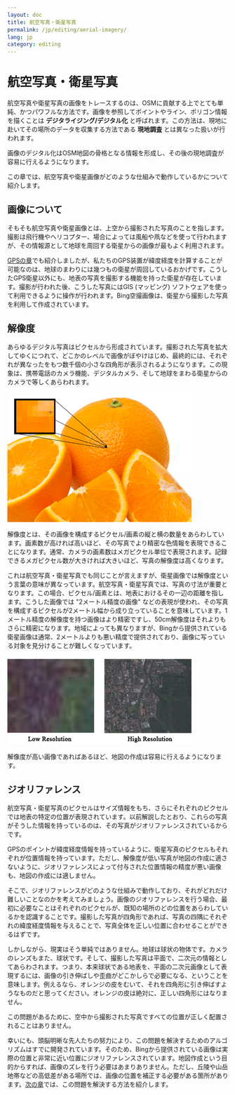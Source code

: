 ```yaml
---
layout: doc
title: 航空写真・衛星写真
permalink: /jp/editing/aerial-imagery/
lang: jp
category: editing
---
```


航空写真・衛星写真
================
航空写真や衛星写真の画像をトレースするのは、OSMに貢献する上でとても単純、かつパワフルな方法です。画像を参照してポイントやライン、ポリゴン情報を描くことは **デジタライジング/デジタル化** と呼ばれます。この方法は、現地に赴いてその場所のデータを収集する方法である **現地調査** とは異なった扱いが行われます。

画像のデジタル化はOSM地図の骨格となる情報を形成し、その後の現地調査が容易に行えるようになります。

この章では、航空写真や衛星画像がどのような仕組みで動作しているかについて紹介します。

画像について
-------------
そもそも航空写真や衛星画像とは、上空から撮影された写真のことを指します。撮影は飛行機やヘリコプター、場合によっては風船や凧などを使って行われますが、その情報源として地球を周回する衛星からの画像が最もよく利用されます。

[GPSの章](/jp/beginner/using-gps)でも紹介しましたが、私たちのGPS装置が緯度経度を計算することが可能なのは、地球のまわりには幾つもの衛星が周回しているおかげです。こうしたGPS衛星以外にも、地表の写真を撮影する機能を持った衛星が存在しています。撮影が行われた後、こうした写真にはGIS (マッピング) ソフトウェアを使って利用できるように操作が行われます。Bing空撮画像は、衛星から撮影した写真を利用して作成されています。

解像度
----------
あらゆるデジタル写真はピクセルから形成されています。撮影された写真を拡大してゆくにつれて、どこかのレベルで画像がぼやけはじめ、最終的には、それぞれが異なったをもつ数千個の小さな四角形が表示されるようになります。この現象は、携帯電話のカメラ機能、デジタルカメラ、そして地球をまわる衛星からのカメラで等しくあらわれます。

![orange resolution][]

解像度とは、その画像を構成するピクセル/画素の縦と横の数量をあらわしています。画素数が高ければ高いほど、その写真でより精密な色情報を表現できることになります。通常、カメラの画素数はメガピクセル単位で表現されます。記録できるメガピクセル数が大きければ大きいほど、写真の解像度は高くなります。

これは航空写真・衛星写真でも同じことが言えますが、衛星画像では解像度という言葉の意味が異なっています。航空写真・衛星写真では、写真の寸法が重要となります。この場合、ピクセル/画素とは、地表におけるその一辺の距離を指します。こうした画像では "2メートル精度の画像" などの表現が使われ、その写真を構成するピクセルが2メートル幅から成り立っていることを意味しています。1メートル精度の解像度を持つ画像はより精密ですし、50cm解像度はそれよりもさらに精密になります。地域によっても異なりますが、Bingから提供されている衛星画像は通常、2メートルよりも悪い精度で提供されており、画像に写っている対象を見分けることが難しくなっています。

![low res high res][]

解像度が高い画像であればあるほど、地図の作成は容易に行えるようになります。

ジオリファレンス
---------------
航空写真・衛星写真のピクセルはサイズ情報をもち、さらにそれぞれのピクセルでは地表の特定の位置が表現されています。以前解説したとおり、これらの写真がそうした情報を持っているのは、その写真がジオリファレンスされているからです。

GPSのポイントが緯度経度情報を持っているように、衛星写真のピクセルもそれぞれが位置情報を持っています。ただし、解像度が低い写真が地図の作成に適さないように、ジオリファレンスによって付与された位置情報の精度が悪い画像も、地図の作成には適しません。

そこで、ジオリファレンスがどのような仕組みで動作しており、それがどれだけ難しいことなのかを考えてみましょう。画像のジオリファレンスを行う場合、最初に必要なことはそれぞれのピクセルが、既知の場所のどの位置をあらわしているかを認識することです。撮影した写真が四角形であれば、写真の四隅にそれぞれの緯度経度情報を与えることで、写真全体を正しい位置に合わせることができるはずです。

しかしながら、現実はそう単純ではありません。地球は球状の物体です。カメラのレンズもまた、球状です。そして、撮影した写真は平面で、二次元の情報としてあらわされます。つまり、本来球状である地表を、平面の二次元画像として表現するには、画像の引き伸ばしや歪曲がどこかしらで必要になる、ということを意味します。例えるなら、オレンジの皮をむいて、それを四角形に引き伸ばすようなものだと思ってください。オレンジの皮は絶対に、正しい四角形にはなりません。

この問題があるために、空中から撮影された写真ですべての位置が正しく配置されることはありません。

幸いにも、頭脳明晰な先人たちの努力により、この問題を解決するためのアルゴリズムはすでに開発されています。そのため、Bingから提供されている画像は実際の位置と非常に近い位置にジオリファレンスされています。地図作成という目的からすれば、画像のズレを行う必要はあまりありません。ただし、丘陵や山岳地帯などの高低差がある場所では、画像の位置を補正する必要がある箇所があります。[次の章](/jp/editing/correcting-imagery-offset)では、この問題を解決する方法を紹介します。

[orange resolution]: /images/jp/editing/aerial-imagery/orange-resolution.png
[low res high res]: /images/jp/editing/aerial-imagery/low-res-high-res.png

